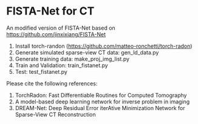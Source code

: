 # FISTA-Net for CT
An modified version of FISTA-Net based on https://github.com/jinxixiang/FISTA-Net

1. Install torch-randon (https://github.com/matteo-ronchetti/torch-radon)
2. Generate simulated sparse-view CT data: gen_ld_data.py
3. Generate training data: make_proj_img_list.py
4. Train and Validation: train_fistanet.py
5. Test: test_fistanet.py

Please cite the following references:
1. TorchRadon: Fast Differentiable Routines for Computed Tomography
2. A model-based deep learning network for inverse problem in imaging
3. DREAM-Net: Deep Residual Error iterAtive Minimization Network for Sparse-View CT Reconstruction

